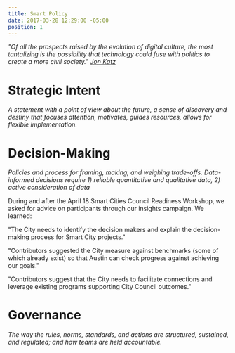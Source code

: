 ```yaml
---
title: Smart Policy
date: 2017-03-28 12:29:00 -05:00
position: 1
---
```


*"Of all the prospects raised by the evolution of digital culture, the most tantalizing is the possibility that technology could fuse with politics to create a more civil society." [Jon Katz](https://en.wikipedia.org/wiki/Jon_Katz)*

# Strategic Intent
*A statement with a point of view about the future, a sense of discovery and destiny that focuses attention, motivates, guides resources, allows for flexible implementation.*

# Decision-Making
*Policies and process for framing, making, and weighing trade-offs. Data-informed decisions require 1) reliable quantitative and qualitative data, 2) active consideration of data*

During and after the April 18 Smart Cities Council Readiness Workshop, we asked for advice on participants through our insights campaign. We learned:

"The City needs to identify the decision makers and explain the decision-making process for Smart City projects."

"Contributors suggested the City measure against benchmarks (some of which already exist) so that Austin can check progress against achieving our goals."

"Contributors suggest that the City needs to facilitate connections and leverage existing programs supporting City Council outcomes."

# Governance
*The way the rules, norms, standards, and actions are structured, sustained, and regulated; and how teams are held accountable.*